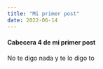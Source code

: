 ```yaml
---
title: "Mi primer post"
date: 2022-06-14
---
```


#### Cabecera 4 de mi primer post

No te digo nada y te lo digo to

